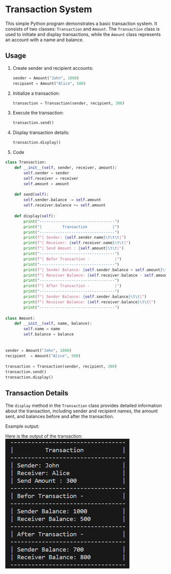# Transaction System

This simple Python program demonstrates a basic transaction system. It consists of two classes: `Transaction` and `Amount`. The `Transaction` class is used to initiate and display transactions, while the `Amount` class represents an account with a name and balance.

## Usage

1. Create sender and recipient accounts:

    ```python
    sender = Amount("John", 1000)
    recipient = Amount("Alice", 500)
    ```

2. Initialize a transaction:

    ```python
    transaction = Transaction(sender, recipient, 300)
    ```

3. Execute the transaction:

    ```python
    transaction.send()
    ```

4. Display transaction details:

    ```python
    transaction.display()
    ```

5. Code

``` Python []
class Transaction:
    def __init__(self, sender, receiver, amount):
        self.sender = sender
        self.receiver = receiver
        self.amount = amount

    def send(self):
        self.sender.balance -= self.amount
        self.receiver.balance += self.amount

    def display(self):
        print("---------------------------------")
        print("|         Transaction           |")
        print("---------------------------------")
        print(f"| Sender: {self.sender.name}\t\t\t|")
        print(f"| Receiver: {self.receiver.name}\t\t|")
        print(f"| Send Amount : {self.amount}\t\t|")
        print("---------------------------------")
        print(f"| Befor Transaction -           |")
        print("---------------------------------")
        print(f"| Sender Balance: {self.sender.balance + self.amount}\t\t|")
        print(f"| Receiver Balance: {self.receiver.balance - self.amount}\t\t|")
        print("---------------------------------")
        print(f"| After Transaction -           |")
        print("---------------------------------")
        print(f"| Sender Balance: {self.sender.balance}\t\t|")
        print(f"| Receiver Balance: {self.receiver.balance}\t\t|")
        print("---------------------------------")

class Amount:
    def __init__(self, name, balance):
        self.name = name
        self.balance = balance

    
sender = Amount("John", 1000)
recipient  = Amount("Alice", 500)

transaction = Transaction(sender, recipient, 300)
transaction.send()
transaction.display()
```
## Transaction Details

The `display` method in the `Transaction` class provides detailed information about the transaction, including sender and recipient names, the amount sent, and balances before and after the transaction.

Example output:

Here is the output of the transaction:
![Transaction Output](./transaction_output.png)


